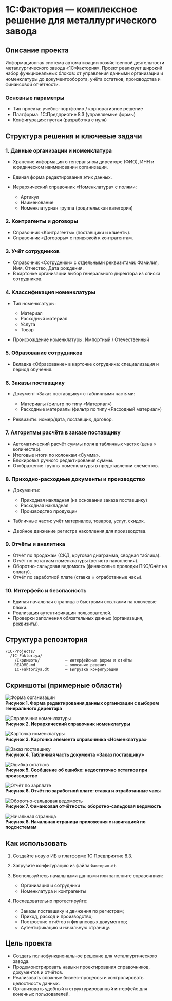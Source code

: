# 1С:Фактория — комплексное решение для металлургического завода

## Описание проекта

Информационная система автоматизации хозяйственной деятельности металлургического завода «1С:Фактория».
Проект реализует широкий набор функциональных блоков: от управления данными организации и номенклатуры до документооборота, учёта остатков, производства и финансовой отчётности.

### Основные параметры

* Тип проекта: учебно-портфолио / корпоративное решение
* Платформа: 1С:Предприятие 8.3 (управляемые формы)
* Конфигурация: пустая (разработка с нуля)

## Структура решения и ключевые задачи

### 1. Данные организации и номенклатура

* Хранение информации о генеральном директоре (ФИО), ИНН и юридическом наименовании организации.
* Единая форма редактирования этих данных.
* Иерархический справочник «Номенклатура» с полями:

  * Артикул
  * Наименование
  * Номенклатурная группа (родительская категория)

### 2. Контрагенты и договоры

* Справочник «Контрагенты» (поставщики и клиенты).
* Справочник «Договоры» с привязкой к контрагентам.

### 3. Учёт сотрудников

* Справочник «Сотрудники» с отдельными реквизитами: Фамилия, Имя, Отчество, Дата рождения.
* В карточке организации выбор генерального директора из списка сотрудников.

### 4. Классификация номенклатуры

* Тип номенклатуры:

  * Материал
  * Расходный материал
  * Услуга
  * Товар
* Происхождение номенклатуры: Импортный / Отечественный

### 5. Образование сотрудников

* Вкладка «Образование» в карточке сотрудника: специализация и период обучения.

### 6. Заказы поставщику

* Документ «Заказ поставщику» с табличными частями:

  * Материалы (фильтр по типу «Материал»)
  * Расходные материалы (фильтр по типу «Расходный материал»)
* Реквизиты: номер/дата, поставщик, договор.

### 7. Алгоритмы расчёта в заказе поставщику

* Автоматический расчёт суммы поля в табличных частях (цена × количество).
* Итоговые итоги по колонкам «Сумма».
* Блокировка ручного редактирования суммы.
* Отображение группы номенклатуры в представлении элементов.

### 8. Приходно-расходные документы и производство

* Документы:

  * Приходная накладная (на основании заказа поставщику)
  * Расходная накладная
  * Производство продукции
* Табличные части: учёт материалов, товаров, услуг, скидок.
* Двойное движение регистра накопления для производства.

### 9. Отчёты и аналитика

* Отчёт по продажам (СКД, круговая диаграмма, сводная таблица).
* Отчёт по остаткам номенклатуры (регистр накопления).
* Оборотно-сальдовая ведомость (финансовые проводки ПКО/Счёт на оплату).
* Отчёт по заработной плате (ставка × отработанные часы).

### 10. Интерфейс и безопасность

* Единая начальная страница с быстрыми ссылками на ключевые блоки.
* Реализация аутентификации пользователей.
* Проверки заполнения обязательных данных (организация, реквизиты).

## Структура репозитория

```
/1С-Projects/
  /1C-Faktoriya/
    /Скриншоты/           — интерфейсные формы и отчёты
    README.md             — описание решения
    1C-Faktoriya.dt       — выгрузка конфигурации
```

## Скриншоты (примерные области)

![Форма организации](Скриншоты/Рисунок1.1.png)  
**Рисунок 1. Форма редактирования данных организации с выбором генерального директора**

![Справочник номенклатуры](Скриншоты/Рисунок2.1.png)  
**Рисунок 2. Иерархический справочник номенклатуры**

![Карточка номенклатуры](Скриншоты/Рисунок2.2.png)  
**Рисунок 3. Карточка элемента справочника «Номенклатура»**

![Заказ поставщику](Скриншоты/Рисунок7.1.png)  
**Рисунок 4. Табличная часть документа «Заказ поставщику»**

![Ошибка остатков](Скриншоты/Рисунок10.1.png)  
**Рисунок 5. Сообщение об ошибке: недостаточно остатков при производстве**

![Отчёт по зарплате](Скриншоты/Рисунок13.1.png)  
**Рисунок 6. Отчёт по заработной плате: ставка и отработанные часы**

![Оборотно-сальдовая ведомость](Скриншоты/Рисунок14.1.png)  
**Рисунок 7. Финансовая отчётность: оборотно-сальдовая ведомость**

![Начальная страница](Скриншоты/Рисунок15.1.png)  
**Рисунок 8. Начальная страница приложения с навигацией по подсистемам**

## Как использовать

1. Создайте новую ИБ в платформе 1С:Предприятие 8.3.
2. Загрузите конфигурацию из файла `Фактория.dt`.
3. Воспользуйтесь начальными данными или заполните справочники:

   * Организация и сотрудники
   * Номенклатура и контрагенты
4. Последовательно протестируйте:

   * Заказы поставщику и движения по регистрам;
   * Приход, расход и производство;
   * Построение отчётов и финансовых документов;
   * Аутентификацию и начальную страницу.

## Цель проекта

* Создать полнофункциональное решение для металлургического завода.
* Продемонстрировать навыки проектирования справочников, документов и отчётов.
* Реализовать сложные бизнес-процессы и контролировать целостность данных.
* Организовать удобный и структурированный интерфейс для конечных пользователей.
